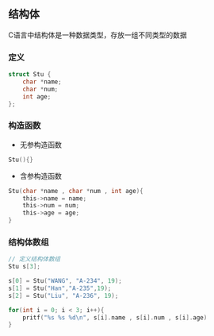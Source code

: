 <!--
 * @Description: 
 * @Version: 1.0
 * @Author: DaLao
 * @Email: dalao_li@163.com
 * @Date: 2021-01-16 17:59:34
 * @LastEditors: dalao
 * @LastEditTime: 2022-04-10 15:24:09
-->

## 结构体

C语言中结构体是一种数据类型，存放一组不同类型的数据

### 定义

```c++
struct Stu {
    char *name;
    char *num;
    int age;
};
```

### 构造函数

- 无参构造函数

```c
Stu(){}
```

- 含参构造函数

```c
Stu(char *name , char *num , int age){
    this->name = name;
    this->num = num;
    this->age = age;
}
```



### 结构体数组

```c++
// 定义结构体数组
Stu s[3];

s[0] = Stu("WANG", "A-234", 19);
s[1] = Stu("Han","A-235",19);
s[2] = Stu("Liu", "A-236", 19);

for(int i = 0; i < 3; i++){
    pritf("%s %s %d\n", s[i].name , s[i].num , s[i].age)
}
```

